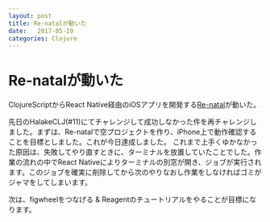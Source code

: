 ```yaml
---
layout: post
title: Re-natalが動いた
date:   2017-05-19
categories: Clojure
---
```

# Re-natalが動いた

ClojureScriptからReact Native経由のiOSアプリを開発する[Re-natal](https://github.com/drapanjanas/re-natal)が動いた。

先日のHalakeCLJ(#11)にてチャレンジして成功しなかった件を再チャレンジしました。まずは、Re-natalで空プロジェクトを作り、iPhone上で動作確認することを目標としました。これが今日達成しました。
これまで上手くゆかなかった原因は、失敗してやり直すときに、ターミナルを放置していたことでした。作業の流れの中でReact Nativeによりターミナルの別窓が開き、ジョブが実行されます。このジョブを確実に削除してから次のやりなおし作業をしなければゴミがジャマをしてしまいます。

次は、figwheelをつなげる & Reagentのチュートリアルをやることが目標になります。
